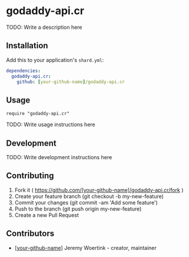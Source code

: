 # godaddy-api.cr

TODO: Write a description here

## Installation

Add this to your application's `shard.yml`:

```yaml
dependencies:
  godaddy-api.cr:
    github: [your-github-name]/godaddy-api.cr
```

## Usage

```crystal
require "godaddy-api.cr"
```

TODO: Write usage instructions here

## Development

TODO: Write development instructions here

## Contributing

1. Fork it ( https://github.com/[your-github-name]/godaddy-api.cr/fork )
2. Create your feature branch (git checkout -b my-new-feature)
3. Commit your changes (git commit -am 'Add some feature')
4. Push to the branch (git push origin my-new-feature)
5. Create a new Pull Request

## Contributors

- [[your-github-name]](https://github.com/[your-github-name]) Jeremy Woertink - creator, maintainer
